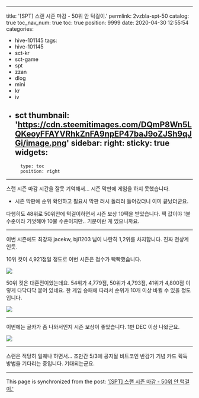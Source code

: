 
---
title: '[SPT] 스랜 시즌 마감 - 50위 안 턱걸이.'
permlink: 2vzbla-spt-50
catalog: true
toc_nav_num: true
toc: true
position: 9999
date: 2020-04-30 12:55:54
categories:
- hive-101145
tags:
- hive-101145
- sct-kr
- sct-game
- spt
- zzan
- dlog
- mini
- kr
- iv
- sct
thumbnail: 'https://cdn.steemitimages.com/DQmP8Wn5LQKeoyFFAYVRhkZnFA9npEP47baJ9oZJSh9qJGi/image.png'
sidebar:
    right:
        sticky: true
widgets:
    -
        type: toc
        position: right
---


스랜 시즌 마감 시간을 잘못 기억해서... 시즌 막판에 게임을 하지 못했습니다.

* 시즌 막판에 순위 확인하고 필요시 막판 러시 돌리러 들어갔더니 이미 끝났더군요.

다행히도 48위로 50위안에 턱걸이하면서 시즌 보상 10팩을 받았습니다. 팩 값이야 1불 수준이라 기껏해야 10불 수준이지만.. 기분이란 게 있으니까요.

---

이번 시즌에도 최강자 jacekw, bji1203 님이 나란히 1,2위를 차지합니다. 진짜 천상계인듯.

10위 컷이 4,921점일 정도로 이번 시즌은 점수가 빡빡했습니다.

![](https://cdn.steemitimages.com/DQmP8Wn5LQKeoyFFAYVRhkZnFA9npEP47baJ9oZJSh9qJGi/image.png)
<br>

50위 컷은 대혼전이었는데요. 54위가 4,779점, 50위가 4,793점, 41위가 4,800점 이렇게 다닥다닥 붙어 있네요. 한 게임 승패에 따라서 순위가 10개 이상 바뀔 수 있을 정도입니다.

![](https://cdn.steemitimages.com/DQmWtW5mwBK4Fke2sncDNUQ9r5EcFaSyeR8DCNgEJisVfNp/image.png)
<br>

---

이번에는 골카가 좀 나와서인지 시즌 보상이 좋았습니다. 1만 DEC 이상 나왔군요.

![](https://cdn.steemitimages.com/DQmPbrWwJVJ6F7XRMhSEuAWzQBzye2bEVQxsarEB1LLcQWN/image.png)
<br>

---

스랜은 적당히 일퀘나 하면서... 조만간 5/3에 공지될 비트코인 반감기 기념 카드 획득 방법을 기다리는 중입니다. 기대되는군요.

- - -

This page is synchronized from the post: ['[SPT] 스랜 시즌 마감 - 50위 안 턱걸이.'](https://steemit.com/@glory7/2vzbla-spt-50)
